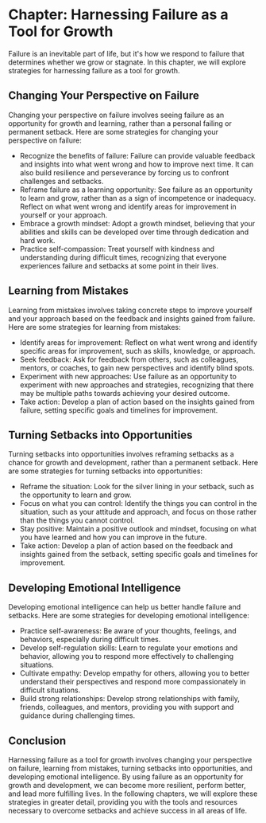 Chapter: Harnessing Failure as a Tool for Growth
================================================

Failure is an inevitable part of life, but it's how we respond to failure that determines whether we grow or stagnate. In this chapter, we will explore strategies for harnessing failure as a tool for growth.

Changing Your Perspective on Failure
------------------------------------

Changing your perspective on failure involves seeing failure as an opportunity for growth and learning, rather than a personal failing or permanent setback. Here are some strategies for changing your perspective on failure:

* Recognize the benefits of failure: Failure can provide valuable feedback and insights into what went wrong and how to improve next time. It can also build resilience and perseverance by forcing us to confront challenges and setbacks.
* Reframe failure as a learning opportunity: See failure as an opportunity to learn and grow, rather than as a sign of incompetence or inadequacy. Reflect on what went wrong and identify areas for improvement in yourself or your approach.
* Embrace a growth mindset: Adopt a growth mindset, believing that your abilities and skills can be developed over time through dedication and hard work.
* Practice self-compassion: Treat yourself with kindness and understanding during difficult times, recognizing that everyone experiences failure and setbacks at some point in their lives.

Learning from Mistakes
----------------------

Learning from mistakes involves taking concrete steps to improve yourself and your approach based on the feedback and insights gained from failure. Here are some strategies for learning from mistakes:

* Identify areas for improvement: Reflect on what went wrong and identify specific areas for improvement, such as skills, knowledge, or approach.
* Seek feedback: Ask for feedback from others, such as colleagues, mentors, or coaches, to gain new perspectives and identify blind spots.
* Experiment with new approaches: Use failure as an opportunity to experiment with new approaches and strategies, recognizing that there may be multiple paths towards achieving your desired outcome.
* Take action: Develop a plan of action based on the insights gained from failure, setting specific goals and timelines for improvement.

Turning Setbacks into Opportunities
-----------------------------------

Turning setbacks into opportunities involves reframing setbacks as a chance for growth and development, rather than a permanent setback. Here are some strategies for turning setbacks into opportunities:

* Reframe the situation: Look for the silver lining in your setback, such as the opportunity to learn and grow.
* Focus on what you can control: Identify the things you can control in the situation, such as your attitude and approach, and focus on those rather than the things you cannot control.
* Stay positive: Maintain a positive outlook and mindset, focusing on what you have learned and how you can improve in the future.
* Take action: Develop a plan of action based on the feedback and insights gained from the setback, setting specific goals and timelines for improvement.

Developing Emotional Intelligence
---------------------------------

Developing emotional intelligence can help us better handle failure and setbacks. Here are some strategies for developing emotional intelligence:

* Practice self-awareness: Be aware of your thoughts, feelings, and behaviors, especially during difficult times.
* Develop self-regulation skills: Learn to regulate your emotions and behavior, allowing you to respond more effectively to challenging situations.
* Cultivate empathy: Develop empathy for others, allowing you to better understand their perspectives and respond more compassionately in difficult situations.
* Build strong relationships: Develop strong relationships with family, friends, colleagues, and mentors, providing you with support and guidance during challenging times.

Conclusion
----------

Harnessing failure as a tool for growth involves changing your perspective on failure, learning from mistakes, turning setbacks into opportunities, and developing emotional intelligence. By using failure as an opportunity for growth and development, we can become more resilient, perform better, and lead more fulfilling lives. In the following chapters, we will explore these strategies in greater detail, providing you with the tools and resources necessary to overcome setbacks and achieve success in all areas of life.
